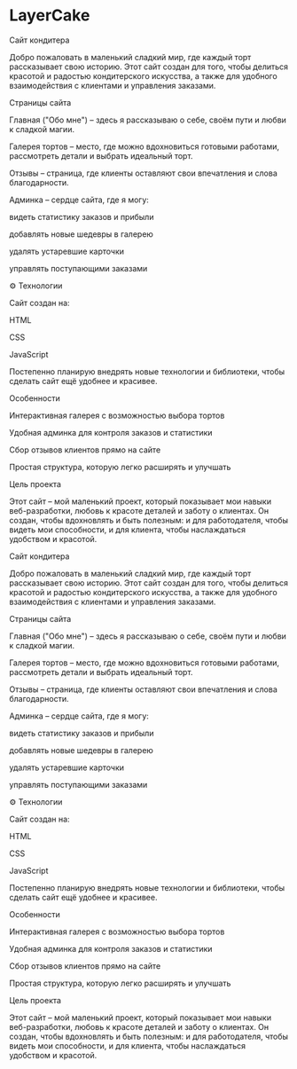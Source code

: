 # LayerCake
Сайт кондитера 

Добро пожаловать в маленький сладкий мир, где каждый торт рассказывает свою историю. Этот сайт создан для того, чтобы делиться красотой и радостью кондитерского искусства, а также для удобного взаимодействия с клиентами и управления заказами.

 Страницы сайта

Главная ("Обо мне") – здесь я рассказываю о себе, своём пути и любви к сладкой магии.

Галерея тортов – место, где можно вдохновиться готовыми работами, рассмотреть детали и выбрать идеальный торт.

Отзывы – страница, где клиенты оставляют свои впечатления и слова благодарности.

Админка – сердце сайта, где я могу:

видеть статистику заказов и прибыли

добавлять новые шедевры в галерею

удалять устаревшие карточки

управлять поступающими заказами

⚙ Технологии

Сайт создан на:

HTML

CSS

JavaScript

Постепенно планирую внедрять новые технологии и библиотеки, чтобы сделать сайт ещё удобнее и красивее.

 Особенности

Интерактивная галерея с возможностью выбора тортов

Удобная админка для контроля заказов и статистики

Сбор отзывов клиентов прямо на сайте

Простая структура, которую легко расширять и улучшать

 Цель проекта

Этот сайт – мой маленький проект, который показывает мои навыки веб-разработки, 
любовь к красоте деталей и заботу о клиентах. Он создан, чтобы вдохновлять и быть полезным: 
и для работодателя, чтобы видеть мои способности, и для клиента, чтобы наслаждаться удобством и красотой.

Сайт кондитера 

Добро пожаловать в маленький сладкий мир, где каждый торт рассказывает свою историю. Этот сайт создан для того, чтобы делиться красотой и радостью кондитерского искусства, а также для удобного взаимодействия с клиентами и управления заказами.

 Страницы сайта

Главная ("Обо мне") – здесь я рассказываю о себе, своём пути и любви к сладкой магии.

Галерея тортов – место, где можно вдохновиться готовыми работами, рассмотреть детали и выбрать идеальный торт.

Отзывы – страница, где клиенты оставляют свои впечатления и слова благодарности.

Админка – сердце сайта, где я могу:

видеть статистику заказов и прибыли

добавлять новые шедевры в галерею

удалять устаревшие карточки

управлять поступающими заказами

⚙ Технологии

Сайт создан на:

HTML

CSS

JavaScript

Постепенно планирую внедрять новые технологии и библиотеки, чтобы сделать сайт ещё удобнее и красивее.

 Особенности

Интерактивная галерея с возможностью выбора тортов

Удобная админка для контроля заказов и статистики

Сбор отзывов клиентов прямо на сайте

Простая структура, которую легко расширять и улучшать

 Цель проекта

Этот сайт – мой маленький проект, который показывает мои навыки веб-разработки, 
любовь к красоте деталей и заботу о клиентах. Он создан, чтобы вдохновлять и быть полезным: 
и для работодателя, чтобы видеть мои способности, и для клиента, чтобы наслаждаться удобством и красотой.